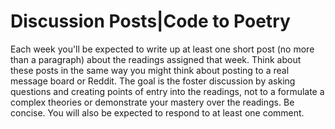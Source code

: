 Discussion Posts|Code to Poetry
===============

Each week you'll be expected to write up at least one short post (no more than a paragraph) about the readings assigned that week. Think about these posts in the same way you might think about posting to a real message board or Reddit. The goal is the foster discussion by asking questions and creating points of entry into the readings, not to a formulate a complex theories or demonstrate your mastery over the readings. Be concise. You will also be expected to respond to at least one comment.
